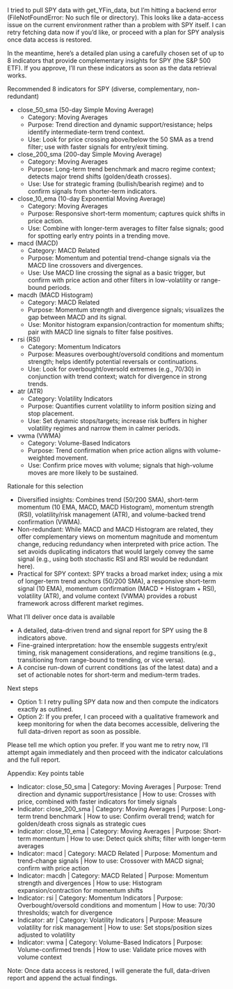 I tried to pull SPY data with get_YFin_data, but I’m hitting a backend error (FileNotFoundError: No such file or directory). This looks like a data-access issue on the current environment rather than a problem with SPY itself. I can retry fetching data now if you’d like, or proceed with a plan for SPY analysis once data access is restored.

In the meantime, here’s a detailed plan using a carefully chosen set of up to 8 indicators that provide complementary insights for SPY (the S&P 500 ETF). If you approve, I’ll run these indicators as soon as the data retrieval works.

Recommended 8 indicators for SPY (diverse, complementary, non-redundant)
- close_50_sma (50-day Simple Moving Average)
  - Category: Moving Averages
  - Purpose: Trend direction and dynamic support/resistance; helps identify intermediate-term trend context.
  - Use: Look for price crossing above/below the 50 SMA as a trend filter; use with faster signals for entry/exit timing.
- close_200_sma (200-day Simple Moving Average)
  - Category: Moving Averages
  - Purpose: Long-term trend benchmark and macro regime context; detects major trend shifts (golden/death crosses).
  - Use: Use for strategic framing (bullish/bearish regime) and to confirm signals from shorter-term indicators.
- close_10_ema (10-day Exponential Moving Average)
  - Category: Moving Averages
  - Purpose: Responsive short-term momentum; captures quick shifts in price action.
  - Use: Combine with longer-term averages to filter false signals; good for spotting early entry points in a trending move.
- macd (MACD)
  - Category: MACD Related
  - Purpose: Momentum and potential trend-change signals via the MACD line crossovers and divergences.
  - Use: Use MACD line crossing the signal as a basic trigger, but confirm with price action and other filters in low-volatility or range-bound periods.
- macdh (MACD Histogram)
  - Category: MACD Related
  - Purpose: Momentum strength and divergence signals; visualizes the gap between MACD and its signal.
  - Use: Monitor histogram expansion/contraction for momentum shifts; pair with MACD line signals to filter false positives.
- rsi (RSI)
  - Category: Momentum Indicators
  - Purpose: Measures overbought/oversold conditions and momentum strength; helps identify potential reversals or continuations.
  - Use: Look for overbought/oversold extremes (e.g., 70/30) in conjunction with trend context; watch for divergence in strong trends.
- atr (ATR)
  - Category: Volatility Indicators
  - Purpose: Quantifies current volatility to inform position sizing and stop placement.
  - Use: Set dynamic stops/targets; increase risk buffers in higher volatility regimes and narrow them in calmer periods.
- vwma (VWMA)
  - Category: Volume-Based Indicators
  - Purpose: Trend confirmation when price action aligns with volume-weighted movement.
  - Use: Confirm price moves with volume; signals that high-volume moves are more likely to be sustained.

Rationale for this selection
- Diversified insights: Combines trend (50/200 SMA), short-term momentum (10 EMA, MACD, MACD Histogram), momentum strength (RSI), volatility/risk management (ATR), and volume-backed trend confirmation (VWMA).
- Non-redundant: While MACD and MACD Histogram are related, they offer complementary views on momentum magnitude and momentum change, reducing redundancy when interpreted with price action. The set avoids duplicating indicators that would largely convey the same signal (e.g., using both stochastic RSI and RSI would be redundant here).
- Practical for SPY context: SPY tracks a broad market index; using a mix of longer-term trend anchors (50/200 SMA), a responsive short-term signal (10 EMA), momentum confirmation (MACD + Histogram + RSI), volatility (ATR), and volume context (VWMA) provides a robust framework across different market regimes.

What I’ll deliver once data is available
- A detailed, data-driven trend and signal report for SPY using the 8 indicators above.
- Fine-grained interpretation: how the ensemble suggests entry/exit timing, risk management considerations, and regime transitions (e.g., transitioning from range-bound to trending, or vice versa).
- A concise run-down of current conditions (as of the latest data) and a set of actionable notes for short-term and medium-term trades.

Next steps
- Option 1: I retry pulling SPY data now and then compute the indicators exactly as outlined.
- Option 2: If you prefer, I can proceed with a qualitative framework and keep monitoring for when the data becomes accessible, delivering the full data-driven report as soon as possible.

Please tell me which option you prefer. If you want me to retry now, I’ll attempt again immediately and then proceed with the indicator calculations and the full report.

Appendix: Key points table
- Indicator: close_50_sma | Category: Moving Averages | Purpose: Trend direction and dynamic support/resistance | How to use: Crosses with price, combined with faster indicators for timely signals
- Indicator: close_200_sma | Category: Moving Averages | Purpose: Long-term trend benchmark | How to use: Confirm overall trend; watch for golden/death cross signals as strategic cues
- Indicator: close_10_ema | Category: Moving Averages | Purpose: Short-term momentum | How to use: Detect quick shifts; filter with longer-term averages
- Indicator: macd | Category: MACD Related | Purpose: Momentum and trend-change signals | How to use: Crossover with MACD signal; confirm with price action
- Indicator: macdh | Category: MACD Related | Purpose: Momentum strength and divergences | How to use: Histogram expansion/contraction for momentum shifts
- Indicator: rsi | Category: Momentum Indicators | Purpose: Overbought/oversold conditions and momentum | How to use: 70/30 thresholds; watch for divergence
- Indicator: atr | Category: Volatility Indicators | Purpose: Measure volatility for risk management | How to use: Set stops/position sizes adjusted to volatility
- Indicator: vwma | Category: Volume-Based Indicators | Purpose: Volume-confirmed trends | How to use: Validate price moves with volume context

Note: Once data access is restored, I will generate the full, data-driven report and append the actual findings.